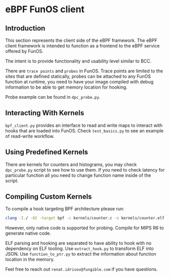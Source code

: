# eBPF FunOS client

## Introduction

This section represents the client side of the eBPF framework.
The eBPF client framework is intended to function as a frontend
to the eBPF service offered by FunOS.

The intent is to provide functionality and usability level similar to BCC.

There are `trace points` and `probes` in FunOS. Trace points are limited to
the sites that are defined statically, probes can be attached to any FunOS
function at runtime, you need to have your image compiled with debug information
to be able to get memory location for hooking.

Probe example can be found in `dpc_probe.py`.

## Interacting With Kernels

`bpf_client.py` provides an interface to read and write maps to interact with
hooks that are loaded into FunOS. Check `test_basics.py` to see an example of read-write workflow.

## Using Predefined Kernels

There are kernels for counters and histograms, you may check `dpc_probe.py`
script to see how to use them. If you need to check latency for particular function
all you need to change function name inside of the script.

## Compiling Custom Kernels

To compile a hook targeting BPF architecture please run:
```sh
clang -I./ -O2 -target bpf -c kernels/counter.c -o kernels/counter.elf
```

However, only native code is supported for probing. Compile for MIPS R6 to generate native code.

ELF parsing and hooking are separated to have ability to hook with no dependency on ELF tooling. Use `extract_hook.py` to transform ELF into JSON. Use `function_to_ptr.py` to extract the information about function location in the memory.

Feel free to reach out `renat.idrisov@fungible.com` if you have questions.